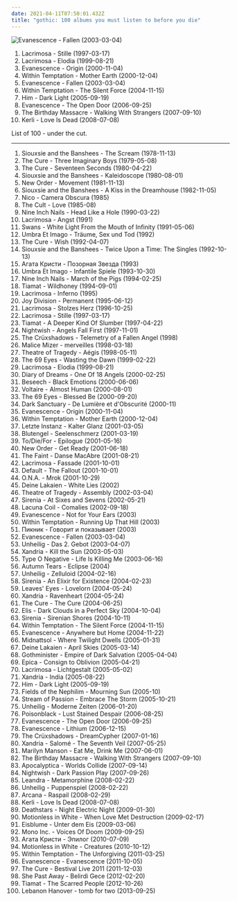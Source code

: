 ```yaml
---
date: 2021-04-11T07:50:01.432Z
title: "gothic: 100 albums you must listen to before you die"
---
```

![Evanescence - Fallen (2003-03-04)](http://coverartarchive.org/release/0d36931b-831a-3663-90a1-57b2210e19f3/2107137774-500.jpg "Evanescence - Fallen (2003-03-04)")
<ol class="albums">
<li data-cover="https://img.discogs.com/9wguWBIrs_N0GB64pqDyunfBIEc=/fit-in/600x589/filters:strip_icc():format(jpeg):mode_rgb():quality(90)/discogs-images/R-6253081-1415096233-5763.jpeg.jpg" data-tags="gothic, gothic metal, symphonic metal" role="button">Lacrimosa - Stille (1997-03-17)</li>
<li data-cover="https://img.discogs.com/kghbP0cZiuZgaQ_jVxLPPJPBXSI=/fit-in/478x742/filters:strip_icc():format(jpeg):mode_rgb():quality(90)/discogs-images/R-7173385-1435353547-9883.jpeg.jpg" data-tags="gothic metal, gothic" role="button">Lacrimosa - Elodia (1999-08-21)</li>
<li data-cover="http://coverartarchive.org/release/5518dcfd-bcc5-422e-9f85-69d771cd2f5a/5961563350-500.jpg" data-tags="gothic rock, rock, gothic, evanescence" role="button">Evanescence - Origin (2000-11-04)</li>
<li data-cover="http://coverartarchive.org/release/1d1d160c-0fed-40ae-b781-187ce6b92ba5/12895444510-500.jpg" data-tags="symphonic metal, gothic metal" role="button">Within Temptation - Mother Earth (2000-12-04)</li>
<li data-cover="http://coverartarchive.org/release/0d36931b-831a-3663-90a1-57b2210e19f3/2107137774-500.jpg" data-tags="rock" role="button">Evanescence - Fallen (2003-03-04)</li>
<li data-cover="http://coverartarchive.org/release/b0d338fa-6935-4aa6-b891-a51c37217e43/4630453378-500.jpg" data-tags="symphonic metal" role="button">Within Temptation - The Silent Force (2004-11-15)</li>
<li data-cover="http://coverartarchive.org/release/a94bce4d-ae54-4965-b388-c4c045d756ae/5086482774-500.jpg" data-tags="love metal" role="button">Him - Dark Light (2005-09-19)</li>
<li data-cover="http://coverartarchive.org/release/b0a43312-26f6-46e1-b751-f24f54413e9f/6183360728-500.jpg" data-tags="rock, gothic rock" role="button">Evanescence - The Open Door (2006-09-25)</li>
<li data-cover="http://coverartarchive.org/release/0e51fc11-576b-3cfe-97fc-b006d9a90a2d/5307514978-500.jpg" data-tags="industrial, industrial rock, electronic" role="button">The Birthday Massacre - Walking With Strangers (2007-09-10)</li>
<li data-cover="http://coverartarchive.org/release/7e03de41-4397-4757-9e8b-9703d19c8440/5877736768-500.jpg" data-tags="gothic rock, pop" role="button">Kerli - Love Is Dead (2008-07-08)</li>
</ol>
List of 100 - under the cut.
<!-- more -->

_________________

<ol class="albums">
<li data-cover="http://coverartarchive.org/release/a580e5c6-fb3a-4b62-8170-daa13fa1c046/28316388522-500.jpg" data-tags="post-punk" role="button">
Siouxsie and the Banshees - The Scream (1978-11-13)
</li>
<li data-cover="http://coverartarchive.org/release/9b62f7ca-2b74-3a22-b76f-c0c184466a3a/7904776862-500.jpg" data-tags="post-punk, new wave" role="button">
The Cure - Three Imaginary Boys (1979-05-08)
</li>
<li data-cover="http://coverartarchive.org/release/710f4e35-a355-45ba-b61f-2a969ff8e870/12483197648-500.jpg" data-tags="post-punk" role="button">
The Cure - Seventeen Seconds (1980-04-22)
</li>
<li data-cover="http://coverartarchive.org/release/3acddd36-87e5-3564-a424-a79f6184ce3a/13485029013-500.jpg" data-tags="post-punk" role="button">
Siouxsie and the Banshees - Kaleidoscope (1980-08-01)
</li>
<li data-cover="https://via.placeholder.com/450" data-tags="post-punk" role="button">
New Order - Movement (1981-11-13)
</li>
<li data-cover="https://img.discogs.com/21L8upSOvyjopNZJBhNHyZ4plhM=/fit-in/600x607/filters:strip_icc():format(jpeg):mode_rgb():quality(90)/discogs-images/R-687536-1293969695.jpeg.jpg" data-tags="post-punk" role="button">
Siouxsie and the Banshees - A Kiss in the Dreamhouse (1982-11-05)
</li>
<li data-cover="https://img.discogs.com/FsdZUaTCserRvqdCu7vRiTgz9gQ=/fit-in/600x600/filters:strip_icc():format(jpeg):mode_rgb():quality(90)/discogs-images/R-65432-1330367361.jpeg.jpg" data-tags="classic rock, new wave, gothic, art rock" role="button">
Nico - Camera Obscura (1985)
</li>
<li data-cover="https://img.discogs.com/xdXOSbOn1BsO5GqS82UohghV5M4=/fit-in/600x579/filters:strip_icc():format(jpeg):mode_rgb():quality(90)/discogs-images/R-2371772-1280158614.jpeg.jpg" data-tags="80s, rock" role="button">
The Cult - Love (1985-08)
</li>
<li data-cover="http://coverartarchive.org/release/8efff778-8da9-441c-b2a7-1374da31426b/10149276948-500.jpg" data-tags="industrial, industrial rock" role="button">
Nine Inch Nails - Head Like a Hole (1990-03-22)
</li>
<li data-cover="https://img.discogs.com/YXJHpQW8y46vG7hRWW_9ANNY1LI=/fit-in/600x530/filters:strip_icc():format(jpeg):mode_rgb():quality(90)/discogs-images/R-2008477-1258239023.jpeg.jpg" data-tags="gothic, darkwave" role="button">
Lacrimosa - Angst (1991)
</li>
<li data-cover="https://img.discogs.com/WOaRMRG6fv7SVBDgiWNapcJHm0M=/fit-in/600x603/filters:strip_icc():format(jpeg):mode_rgb():quality(90)/discogs-images/R-404236-1301203330.jpeg.jpg" data-tags="post-punk" role="button">
Swans - White Light From the Mouth of Infinity (1991-05-06)
</li>
<li data-cover="http://coverartarchive.org/release/0eeec535-48c2-4cca-bf7f-7b8d4371bd8e/12525338901-500.jpg" data-tags="gothic" role="button">
Umbra Et Imago - Träume, Sex und Tod (1992)
</li>
<li data-cover="http://coverartarchive.org/release/4284b81f-1731-313a-a4de-58b4c18a754a/5808321423-500.jpg" data-tags="90s, alternative" role="button">
The Cure - Wish (1992-04-07)
</li>
<li data-cover="http://coverartarchive.org/release/2dd25b6d-d060-4cac-86a1-7666d3b43f7b/13484960339-500.jpg" data-tags="post-punk, alternative, new wave" role="button">
Siouxsie and the Banshees - Twice Upon a Time: The Singles (1992-10-13)
</li>
<li data-cover="https://via.placeholder.com/450" data-tags="gothic rock, darkwave, decadence, gothic" role="button">
Агата Кристи - Позорная Звезда (1993)
</li>
<li data-cover="http://coverartarchive.org/release/c6a46fa0-5c9d-4eab-84e4-b08a8951a7d8/12525332738-500.jpg" data-tags="gothic" role="button">
Umbra Et Imago - Infantile Spiele (1993-10-30)
</li>
<li data-cover="https://via.placeholder.com/450" data-tags="industrial, 1994" role="button">
Nine Inch Nails - March of the Pigs (1994-02-25)
</li>
<li data-cover="https://img.discogs.com/SqSRvdU8Kh4fcRIL4UA4-99M2SQ=/fit-in/600x600/filters:strip_icc():format(jpeg):mode_rgb():quality(90)/discogs-images/R-6326827-1417759630-8193.jpeg.jpg" data-tags="gothic metal, doom metal" role="button">
Tiamat - Wildhoney (1994-09-01)
</li>
<li data-cover="http://coverartarchive.org/release/67f8a8be-8314-449e-8f7e-992a60b99aed/9039558893-500.jpg" data-tags="gothic metal" role="button">
Lacrimosa - Inferno (1995)
</li>
<li data-cover="http://coverartarchive.org/release/d7c9e8c6-b057-4f48-b04e-c460ec924eff/11920495341-500.jpg" data-tags="post-punk" role="button">
Joy Division - Permanent (1995-06-12)
</li>
<li data-cover="https://via.placeholder.com/450" data-tags="gothic, lacrimosa" role="button">
Lacrimosa - Stolzes Herz (1996-10-25)
</li>
<li data-cover="https://img.discogs.com/9wguWBIrs_N0GB64pqDyunfBIEc=/fit-in/600x589/filters:strip_icc():format(jpeg):mode_rgb():quality(90)/discogs-images/R-6253081-1415096233-5763.jpeg.jpg" data-tags="gothic, gothic metal, symphonic metal" role="button">
Lacrimosa - Stille (1997-03-17)
</li>
<li data-cover="https://img.discogs.com/tXrQK9c_BRaoT_2IQivX_drvGHo=/fit-in/380x600/filters:strip_icc():format(jpeg):mode_rgb():quality(90)/discogs-images/R-3038961-1312877882.jpeg.jpg" data-tags="gothic metal" role="button">
Tiamat - A Deeper Kind Of Slumber (1997-04-22)
</li>
<li data-cover="http://coverartarchive.org/release/2756c819-b6d7-3052-9ff8-8c05e65eb5df/8141541570-500.jpg" data-tags="symphonic metal" role="button">
Nightwish - Angels Fall First (1997-11-01)
</li>
<li data-cover="http://coverartarchive.org/release/5a49cfd9-f25c-4632-aecb-39da46da1766/10743085500-500.jpg" data-tags="gothic" role="button">
The Crüxshadows - Telemetry of a Fallen Angel (1998)
</li>
<li data-cover="http://coverartarchive.org/release/7d3b9817-b46c-46e7-a94a-3675134fbcf9/21937152600-500.jpg" data-tags="visual kei, j-rock" role="button">
Malice Mizer - merveilles (1998-03-18)
</li>
<li data-cover="https://img.discogs.com/k0jZTlvf2cXLRUHH9SrPiwBGokE=/fit-in/300x300/filters:strip_icc():format(jpeg):mode_rgb():quality(90)/discogs-images/R-1075260-1325031345.jpeg.jpg" data-tags="gothic metal" role="button">
Theatre of Tragedy - Aégis (1998-05-11)
</li>
<li data-cover="https://img.discogs.com/2Vg9urP_Yt5xg2Zx7fMoDrEIwpk=/fit-in/500x500/filters:strip_icc():format(jpeg):mode_rgb():quality(90)/discogs-images/R-11986454-1526045647-3237.jpeg.jpg" data-tags="gothic, finnish, gothic metal" role="button">
The 69 Eyes - Wasting the Dawn (1999-02-22)
</li>
<li data-cover="https://img.discogs.com/kghbP0cZiuZgaQ_jVxLPPJPBXSI=/fit-in/478x742/filters:strip_icc():format(jpeg):mode_rgb():quality(90)/discogs-images/R-7173385-1435353547-9883.jpeg.jpg" data-tags="gothic metal, gothic" role="button">
Lacrimosa - Elodia (1999-08-21)
</li>
<li data-cover="https://img.discogs.com/NEaBBjoOiFs2tA1B0Qddv2b_4sI=/fit-in/600x523/filters:strip_icc():format(jpeg):mode_rgb():quality(90)/discogs-images/R-1932608-1254816865.jpeg.jpg" data-tags="darkwave" role="button">
Diary of Dreams - One Of 18 Angels (2000-02-25)
</li>
<li data-cover="http://coverartarchive.org/release/16c9cc64-7524-46ed-8fcf-f4857a2c1cef/13604413341-500.jpg" data-tags="gothic" role="button">
Beseech - Black Emotions (2000-06-06)
</li>
<li data-cover="http://coverartarchive.org/release/61c9297c-dba1-4d29-aca9-1e6e0791dccb/11858621444-500.jpg" data-tags="dark cabaret" role="button">
Voltaire - Almost Human (2000-08-01)
</li>
<li data-cover="https://img.discogs.com/kqRN-zCX6xcbe2idK_IDCANsMXo=/fit-in/600x533/filters:strip_icc():format(jpeg):mode_rgb():quality(90)/discogs-images/R-3822578-1355881869-9489.jpeg.jpg" data-tags="gothic rock" role="button">
The 69 Eyes - Blessed Be (2000-09-20)
</li>
<li data-cover="http://coverartarchive.org/release/b7da4b4f-31ae-408f-87de-18cf8fe8a4c7/22396327500-500.jpg" data-tags="gothic, neoclassical darkwave, ethereal, darkwave" role="button">
Dark Sanctuary - De Lumière et d'Obscurité (2000-11)
</li>
<li data-cover="http://coverartarchive.org/release/5518dcfd-bcc5-422e-9f85-69d771cd2f5a/5961563350-500.jpg" data-tags="gothic rock, rock, gothic, evanescence" role="button">
Evanescence - Origin (2000-11-04)
</li>
<li data-cover="http://coverartarchive.org/release/1d1d160c-0fed-40ae-b781-187ce6b92ba5/12895444510-500.jpg" data-tags="symphonic metal, gothic metal" role="button">
Within Temptation - Mother Earth (2000-12-04)
</li>
<li data-cover="http://coverartarchive.org/release/f5e9663a-ef6e-44ef-bb12-3d1035614a82/9279630913-500.jpg" data-tags="gothic, gothic rock" role="button">
Letzte Instanz - Kalter Glanz (2001-03-05)
</li>
<li data-cover="http://coverartarchive.org/release/2b18f9eb-b171-4fd6-ab1f-9801c4adc992/11392866472-500.jpg" data-tags="electrogoth, industrial, ebm, darkwave" role="button">
Blutengel - Seelenschmerz (2001-03-19)
</li>
<li data-cover="http://coverartarchive.org/release/e326d0b1-acf6-478b-8e3b-e98c3216d08b/25098070472-500.jpg" data-tags="gothic, gothic metal, to die for" role="button">
To/Die/For - Epilogue (2001-05-16)
</li>
<li data-cover="http://coverartarchive.org/release/ab9c5e53-5e3d-30b6-9ef3-c8c508aa2718/26802894043-500.jpg" data-tags="new wave" role="button">
New Order - Get Ready (2001-06-18)
</li>
<li data-cover="http://coverartarchive.org/release/2d0b6eb0-8d92-3ec1-a6ae-f939a7980426/7587631086-500.jpg" data-tags="indie, electronic" role="button">
The Faint - Danse MacAbre (2001-08-21)
</li>
<li data-cover="https://img.discogs.com/wdd4p_tJ4rIY5k3ahZROER-oDZA=/fit-in/600x450/filters:strip_icc():format(jpeg):mode_rgb():quality(90)/discogs-images/R-9256865-1477485793-3525.jpeg.jpg" data-tags="gothic metal, gothic" role="button">
Lacrimosa - Fassade (2001-10-01)
</li>
<li data-cover="https://img.discogs.com/eZiWyLJS1IbceZYpIBcNMbGV0Rk=/fit-in/512x503/filters:strip_icc():format(jpeg):mode_rgb():quality(90)/discogs-images/R-2955949-1309284671.jpeg.jpg" data-tags="rock" role="button">
Default - The Fallout (2001-10-01)
</li>
<li data-cover="http://coverartarchive.org/release/88659fde-815a-4e36-b239-9d0818f23f1b/8345887600-500.jpg" data-tags="hard rock, rock, gothic" role="button">
O.N.A. - Mrok (2001-10-29)
</li>
<li data-cover="http://coverartarchive.org/release/cacbd6c9-7136-4ed8-9695-24243064d47d/3166622070-500.jpg" data-tags="darkwave" role="button">
Deine Lakaien - White Lies (2002)
</li>
<li data-cover="http://coverartarchive.org/release/8fdad867-5926-4aa1-9606-dd05c7ca388f/2854819852-500.jpg" data-tags="electronic, industrial metal" role="button">
Theatre of Tragedy - Assembly (2002-03-04)
</li>
<li data-cover="http://coverartarchive.org/release/544b94ff-da91-3efd-87fc-5ceddd1a125c/10709405994-500.jpg" data-tags="gothic metal" role="button">
Sirenia - At Sixes and Sevens (2002-05-21)
</li>
<li data-cover="https://img.discogs.com/K3e0vs6Yxmp53Msysc0ehOA-prM=/fit-in/600x530/filters:strip_icc():format(jpeg):mode_rgb():quality(90)/discogs-images/R-9261793-1492590501-8083.jpeg.jpg" data-tags="gothic metal" role="button">
Lacuna Coil - Comalies (2002-09-18)
</li>
<li data-cover="http://coverartarchive.org/release/9045185f-a666-488d-b63e-4e6fc141bb0a/1226061435-500.jpg" data-tags="rock, gothic rock, evanescence" role="button">
Evanescence - Not for Your Ears (2003)
</li>
<li data-cover="http://coverartarchive.org/release/ac6996dc-c9e2-48e6-98e3-5c3826d2ee4d/8770433514-500.jpg" data-tags="symphonic metal, gothic metal, female vocalists" role="button">
Within Temptation - Running Up That Hill (2003)
</li>
<li data-cover="https://img.discogs.com/5POZRB78GKsIKyN1T4kCXA3AigY=/fit-in/600x535/filters:strip_icc():format(jpeg):mode_rgb():quality(90)/discogs-images/R-2732772-1298552037.jpeg.jpg" data-tags="gothic rock, gothic" role="button">
Пикник - Говорит и показывает (2003)
</li>
<li data-cover="http://coverartarchive.org/release/0d36931b-831a-3663-90a1-57b2210e19f3/2107137774-500.jpg" data-tags="rock" role="button">
Evanescence - Fallen (2003-03-04)
</li>
<li data-cover="http://coverartarchive.org/release/3bc19092-cce1-4e0c-82fc-f49cdf55aeba/9223862312-500.jpg" data-tags="gothic, unheilig" role="button">
Unheilig - Das 2. Gebot (2003-04-07)
</li>
<li data-cover="https://img.discogs.com/NiBRsPQxiOyKK4rHRSQpyDBHOwE=/fit-in/500x500/filters:strip_icc():format(jpeg):mode_rgb():quality(90)/discogs-images/R-7526890-1488963396-1647.jpeg.jpg" data-tags="gothic metal" role="button">
Xandria - Kill the Sun (2003-05-03)
</li>
<li data-cover="http://coverartarchive.org/release/6d28fd10-63f6-3d39-8568-a1c8c9b72c62/26453759332-500.jpg" data-tags="gothic metal" role="button">
Type O Negative - Life Is Killing Me (2003-06-16)
</li>
<li data-cover="https://img.discogs.com/KAMvvNc8CN5ai-wJmjym_IcGqgs=/fit-in/600x540/filters:strip_icc():format(jpeg):mode_rgb():quality(90)/discogs-images/R-412532-1382725178-4636.jpeg.jpg" data-tags="gothic, gothic metal, dark ambient, neoclassical, theatre, neoclassical ambient, transym, this cover frightens me, a tears" role="button">
Autumn Tears - Eclipse (2004)
</li>
<li data-cover="http://coverartarchive.org/release/05c76df8-a899-4fb7-aae9-ed5b12fb531b/2138443877-500.jpg" data-tags="gothic" role="button">
Unheilig - Zelluloid (2004-02-16)
</li>
<li data-cover="http://coverartarchive.org/release/3e6c226a-581f-45dc-a0c1-ef7d05cf2c07/1069072620-500.jpg" data-tags="gothic metal" role="button">
Sirenia - An Elixir for Existence (2004-02-23)
</li>
<li data-cover="http://coverartarchive.org/release/e862e298-ccaf-4575-889a-3198571bb2ed/1048113221-500.jpg" data-tags="symphonic metal, gothic metal" role="button">
Leaves' Eyes - Lovelorn (2004-05-24)
</li>
<li data-cover="https://img.discogs.com/6LUPajHGB58-8BLKNUJE31iNKWQ=/fit-in/500x500/filters:strip_icc():format(jpeg):mode_rgb():quality(90)/discogs-images/R-2973237-1309875480.jpeg.jpg" data-tags="gothic metal, symphonic metal" role="button">
Xandria - Ravenheart (2004-05-24)
</li>
<li data-cover="http://coverartarchive.org/release/25e2716b-2c65-3ef8-b4ff-afc96570347d/7947383918-500.jpg" data-tags="post-punk, rock, alternative" role="button">
The Cure - The Cure (2004-06-25)
</li>
<li data-cover="http://coverartarchive.org/release/844dba59-e6fd-4da8-b024-8b8dcb9d11ec/15850705428-500.jpg" data-tags="gothic metal, female fronted metal" role="button">
Elis - Dark Clouds in a Perfect Sky (2004-10-04)
</li>
<li data-cover="http://coverartarchive.org/release/b1fe6e54-f51f-4132-a992-bd8fb79fc5c6/1069186321-500.jpg" data-tags="gothic metal, symphonic metal" role="button">
Sirenia - Sirenian Shores (2004-10-11)
</li>
<li data-cover="http://coverartarchive.org/release/b0d338fa-6935-4aa6-b891-a51c37217e43/4630453378-500.jpg" data-tags="symphonic metal" role="button">
Within Temptation - The Silent Force (2004-11-15)
</li>
<li data-cover="http://coverartarchive.org/release/415d1dea-4107-49e0-8fbe-cba8cf607d86/9469978707-500.jpg" data-tags="rock, evanescence, live" role="button">
Evanescence - Anywhere but Home (2004-11-22)
</li>
<li data-cover="http://coverartarchive.org/release/3435325a-c915-4028-a09c-a23b2f8556f2/2124103880-500.jpg" data-tags="folk metal, gothic metal" role="button">
Midnattsol - Where Twilight Dwells (2005-01-31)
</li>
<li data-cover="http://coverartarchive.org/release/a5ff0d70-f6e0-43be-bd5e-bb4db2a64889/3166613483-500.jpg" data-tags="darkwave" role="button">
Deine Lakaien - April Skies (2005-03-14)
</li>
<li data-cover="http://coverartarchive.org/release/514fed1a-da13-358d-8f6f-f55b4aa5c1d1/22334392356-500.jpg" data-tags="gothic, industrial metal, industrial" role="button">
Gothminister - Empire of Dark Salvation (2005-04-04)
</li>
<li data-cover="https://img.discogs.com/jy_soO58j55CsAG3cvS-Vw6Siow=/fit-in/600x583/filters:strip_icc():format(jpeg):mode_rgb():quality(90)/discogs-images/R-5107953-1384706200-8069.jpeg.jpg" data-tags="symphonic metal" role="button">
Epica - Consign to Oblivion (2005-04-21)
</li>
<li data-cover="https://img.discogs.com/NswOQ6A8V6vjUYuFzM_AR2GsofA=/fit-in/600x533/filters:strip_icc():format(jpeg):mode_rgb():quality(90)/discogs-images/R-9218495-1476867193-7269.jpeg.jpg" data-tags="gothic metal" role="button">
Lacrimosa - Lichtgestalt (2005-05-02)
</li>
<li data-cover="http://coverartarchive.org/release/30214efe-bc85-48c3-b5a1-39d50fd3dd11/2138626195-500.jpg" data-tags="gothic metal, symphonic metal" role="button">
Xandria - India (2005-08-22)
</li>
<li data-cover="http://coverartarchive.org/release/a94bce4d-ae54-4965-b388-c4c045d756ae/5086482774-500.jpg" data-tags="love metal" role="button">
Him - Dark Light (2005-09-19)
</li>
<li data-cover="http://coverartarchive.org/release/70b4ad53-e679-4224-8a95-a81edffb747f/10909822706-500.jpg" data-tags="gothic rock" role="button">
Fields of the Nephilim - Mourning Sun (2005-10)
</li>
<li data-cover="http://coverartarchive.org/release/27360e78-d639-3238-b44e-24c4f51b28b8/26038005651-500.jpg" data-tags="progressive metal, symphonic metal, gothic metal" role="button">
Stream of Passion - Embrace The Storm (2005-10-21)
</li>
<li data-cover="https://img.discogs.com/3JBC9K3LUTsimbwqoesQD27jKrE=/fit-in/500x450/filters:strip_icc():format(jpeg):mode_rgb():quality(90)/discogs-images/R-631363-1140896215.jpeg.jpg" data-tags="unheilig, gothic" role="button">
Unheilig - Moderne Zeiten (2006-01-20)
</li>
<li data-cover="https://img.discogs.com/oOY0hXYgn-0Dr6Oc856IpBp4gwo=/fit-in/600x595/filters:strip_icc():format(jpeg):mode_rgb():quality(90)/discogs-images/R-1070575-1514157186-5942.jpeg.jpg" data-tags="gothic metal" role="button">
Poisonblack - Lust Stained Despair (2006-08-25)
</li>
<li data-cover="http://coverartarchive.org/release/b0a43312-26f6-46e1-b751-f24f54413e9f/6183360728-500.jpg" data-tags="rock, gothic rock" role="button">
Evanescence - The Open Door (2006-09-25)
</li>
<li data-cover="http://coverartarchive.org/release/3fea24e2-1fa9-43e8-ac8c-e364040cd341/8710607480-500.jpg" data-tags="rock, gothic" role="button">
Evanescence - Lithium (2006-12-15)
</li>
<li data-cover="https://img.discogs.com/_BItylEPoMRHoWyzlcH5SQlGEmU=/fit-in/600x600/filters:strip_icc():format(jpeg):mode_rgb():quality(90)/discogs-images/R-881577-1337391256-5034.jpeg.jpg" data-tags="darkwave" role="button">
The Crüxshadows - DreamCypher (2007-01-16)
</li>
<li data-cover="https://img.discogs.com/59ui5Dl6FzjJoeLk6e_EbyYmNWQ=/fit-in/600x590/filters:strip_icc():format(jpeg):mode_rgb():quality(90)/discogs-images/R-1353221-1452775343-7648.jpeg.jpg" data-tags="symphonic metal" role="button">
Xandria - Salomé - The Seventh Veil (2007-05-25)
</li>
<li data-cover="https://img.discogs.com/W0CSa9C1T3w-Noz--iomfu9PawU=/fit-in/476x467/filters:strip_icc():format(jpeg):mode_rgb():quality(90)/discogs-images/R-4514401-1372412382-9887.jpeg.jpg" data-tags="industrial rock" role="button">
Marilyn Manson - Eat Me, Drink Me (2007-06-01)
</li>
<li data-cover="http://coverartarchive.org/release/0e51fc11-576b-3cfe-97fc-b006d9a90a2d/5307514978-500.jpg" data-tags="industrial, industrial rock, electronic" role="button">
The Birthday Massacre - Walking With Strangers (2007-09-10)
</li>
<li data-cover="https://via.placeholder.com/450" data-tags="symphonic metal, cello metal" role="button">
Apocalyptica - Worlds Collide (2007-09-14)
</li>
<li data-cover="http://coverartarchive.org/release/b3f9e375-2225-478b-b66f-2b100bedd56e/16333876658-500.jpg" data-tags="symphonic metal" role="button">
Nightwish - Dark Passion Play (2007-09-26)
</li>
<li data-cover="http://coverartarchive.org/release/93fadf79-9124-4d0c-8405-259659c68633/9389409640-500.jpg" data-tags="gothic, darkwave" role="button">
Leandra - Metamorphine (2008-02-22)
</li>
<li data-cover="https://img.discogs.com/lFSiIjIhxLcRTV-0Nf2Kx-vE2lQ=/fit-in/600x600/filters:strip_icc():format(jpeg):mode_rgb():quality(90)/discogs-images/R-1374498-1508528278-6098.jpeg.jpg" data-tags="gothic, unheilig" role="button">
Unheilig - Puppenspiel (2008-02-22)
</li>
<li data-cover="http://coverartarchive.org/release/bd609443-4c31-48fd-b1fe-8285eb8530d5/4860307885-500.jpg" data-tags="darkwave, neoclassical" role="button">
Arcana - Raspail (2008-02-29)
</li>
<li data-cover="http://coverartarchive.org/release/7e03de41-4397-4757-9e8b-9703d19c8440/5877736768-500.jpg" data-tags="gothic rock, pop" role="button">
Kerli - Love Is Dead (2008-07-08)
</li>
<li data-cover="http://coverartarchive.org/release/67fd1cdd-1024-41e1-b103-fab82330a0b4/5674381799-500.jpg" data-tags="industrial metal" role="button">
Deathstars - Night Electric Night (2009-01-30)
</li>
<li data-cover="http://coverartarchive.org/release/ad2162b9-c8b8-43dc-89ba-dd3e73243a6e/7151854920-500.jpg" data-tags="metalcore, screamo, hardcore, post-hardcore" role="button">
Motionless in White - When Love Met Destruction (2009-02-17)
</li>
<li data-cover="https://img.discogs.com/LfBjYCCBm98bfW3TdVXhdeigAd0=/fit-in/600x601/filters:strip_icc():format(jpeg):mode_rgb():quality(90)/discogs-images/R-1334744-1599234149-9074.jpeg.jpg" data-tags="gothic, german, eisblume" role="button">
Eisblume - Unter dem Eis (2009-03-06)
</li>
<li data-cover="http://coverartarchive.org/release/68c04f2c-66dd-47d0-bc27-e289665f46d4/13805054818-500.jpg" data-tags="gothic" role="button">
Mono Inc. - Voices Of Doom (2009-09-25)
</li>
<li data-cover="http://coverartarchive.org/release/903cf062-eae3-4a9b-b6b7-333ed34c49c3/2874145087-500.jpg" data-tags="gothic, decadence" role="button">
Агата Кристи - Эпилог (2010-07-09)
</li>
<li data-cover="https://img.discogs.com/UrUuY5q3ysEltBRiGcgIzCBV408=/fit-in/300x300/filters:strip_icc():format(jpeg):mode_rgb():quality(90)/discogs-images/R-3744461-1342620352-1682.jpeg.jpg" data-tags="metalcore, post-hardcore" role="button">
Motionless in White - Creatures (2010-10-12)
</li>
<li data-cover="http://coverartarchive.org/release/fa2c2a08-5f73-4ace-86e2-2f6d74b42914/2094872063-500.jpg" data-tags="symphonic metal" role="button">
Within Temptation - The Unforgiving (2011-03-25)
</li>
<li data-cover="http://coverartarchive.org/release/dca58b08-9e7b-4a1d-bd1a-3f8cfd39c65d/4338440659-500.jpg" data-tags="rock, alternative rock" role="button">
Evanescence - Evanescence (2011-10-05)
</li>
<li data-cover="http://coverartarchive.org/release/bf01ac13-6952-4d74-b2b3-d768a2715276/18135728217-500.jpg" data-tags="rock, alternative, gothic" role="button">
The Cure - Bestival Live 2011 (2011-12-03)
</li>
<li data-cover="https://img.discogs.com/4U4FsAlx5bJw_M9SFpu3JIqAUZQ=/fit-in/600x600/filters:strip_icc():format(jpeg):mode_rgb():quality(90)/discogs-images/R-4242505-1364551957-2976.jpeg.jpg" data-tags="post-punk, gothic rock, gothic" role="button">
She Past Away - Belirdi Gece (2012-02-20)
</li>
<li data-cover="https://img.discogs.com/JKscFmU-l6AmmbDzzxorQ6cn7ls=/fit-in/600x555/filters:strip_icc():format(jpeg):mode_rgb():quality(90)/discogs-images/R-7812317-1449309971-7044.jpeg.jpg" data-tags="gothic, gothic metal, gothic rock" role="button">
Tiamat - The Scarred People (2012-10-26)
</li>
<li data-cover="http://coverartarchive.org/release/9a250e19-cd8b-44c6-ba30-8d2e9d701cd3/5369579090-500.jpg" data-tags="post-punk" role="button">
Lebanon Hanover - tomb for two (2013-09-25)
</li>
</ol>